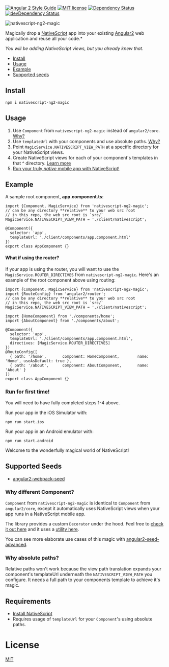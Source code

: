 [![Angular 2 Style Guide](https://mgechev.github.io/angular2-style-guide/images/badge.svg)](https://github.com/mgechev/angular2-style-guide)
[![MIT license](http://img.shields.io/badge/license-MIT-brightgreen.svg)](http://opensource.org/licenses/MIT)
[![Dependency Status](https://david-dm.org/preboot/angular2-library-seed/status.svg)](https://david-dm.org/preboot/angular2-library-seed#info=dependencies) [![devDependency Status](https://david-dm.org/preboot/angular2-library-seed/dev-status.svg)](https://david-dm.org/preboot/angular2-webpack#info=devDependencies)

![nativescript-ng2-magic](https://cdn.filestackcontent.com/XXMT4f8S8OGngNsJj0pr?v=0)

Magically drop a [NativeScript](https://www.nativescript.org/) app into your existing [Angular2](https://angular.io/) web application and reuse all your code.*

*You will be adding NativeScript views, but you already knew that.*

* [Install](#install)
* [Usage](#usage)
* [Example](#example)
* [Supported seeds](#supported-seeds)

## Install

```
npm i nativescript-ng2-magic
```

## Usage

1. Use `Component` from `nativescript-ng2-magic` instead of `angular2/core`. [Why?](#why-different-component)
2. Use `templateUrl` with your components and use absolute paths. [Why?](#why-absolute-paths)
3. Point `MagicService.NATIVESCRIPT_VIEW_PATH` at a specific directory for your NativeScript views.
4. Create NativeScript views for each of your component's templates in that ^ directory. [Learn more](http://angularjs.blogspot.com/2016/03/code-reuse-in-angular-2-native-mobile.html?m=1)
5. [Run your truly *native* mobile app with NativeScript!](#run-for-first-time)

## Example

A sample root component, **app.component.ts**:

```
import {Component, MagicService} from 'nativescript-ng2-magic';
// can be any directory **relative** to your web src root
// in this repo, the web src root is `src/`
MagicService.NATIVESCRIPT_VIEW_PATH = './client/nativescript'; 

@Component({
  selector: 'app',
  templateUrl: './client/components/app.component.html'
})
export class AppComponent {}
```

#### What if using the router?

If your app is using the router, you will want to use the `MagicService.ROUTER_DIRECTIVES` from `nativescript-ng2-magic`. Here's an example of the root component above using routing:

```
import {Component, MagicService} from 'nativescript-ng2-magic';
import {RouteConfig} from 'angular2/router';
// can be any directory **relative** to your web src root
// in this repo, the web src root is `src/`
MagicService.NATIVESCRIPT_VIEW_PATH = './client/nativescript'; 

import {HomeComponent} from './components/home';
import {AboutComponent} from './components/about';

@Component({
  selector: 'app',
  templateUrl: './client/components/app.component.html',
  directives: [MagicService.ROUTER_DIRECTIVES]
})
@RouteConfig([
  { path: '/home',       component: HomeComponent,        name: 'Home', useAsDefault: true },
  { path: '/about',      component: AboutComponent,       name: 'About' }
])
export class AppComponent {}
```

### Run for first time!

You will need to have fully completed steps 1-4 above.

Run your app in the iOS Simulator with:

```
npm run start.ios
```

Run your app in an Android emulator with:

```
npm run start.android
```

Welcome to the wonderfully magical world of NativeScript!

## Supported Seeds

* [angular2-webpack-seed](https://github.com/NathanWalker/angular2-webpack-seed)

### Why different Component?

`Component` from `nativescript-ng2-magic` is identical to `Component` from `angular2/core`, except it automatically uses NativeScript views when your app runs in a NativeScript mobile app.

The library provides a custom `Decorator` under the hood.
Feel free to [check it out here](https://github.com/NathanWalker/nativescript-ng2-magic/blob/master/src/client/plugin/decorators/magic.component.ts) and it uses a [utility here](https://github.com/NathanWalker/nativescript-ng2-magic/blob/master/src/client/plugin/decorators/utils.ts).

You can see more elaborate use cases of this magic with [angular2-seed-advanced](https://github.com/NathanWalker/angular2-seed-advanced).

### Why absolute paths?

Relative paths won't work because the view path translation expands your component's templateUrl underneath the `NATIVESCRIPT_VIEW_PATH` you configure. It needs a full path to your components template to achieve it's magic.

## Requirements

* [Install NativeScript](http://docs.nativescript.org/start/getting-started#install-nativescript-and-configure-your-environment)
* Requires usage of `templateUrl` for your `Component`'s using absolute paths. 

# License

[MIT](/LICENSE)
